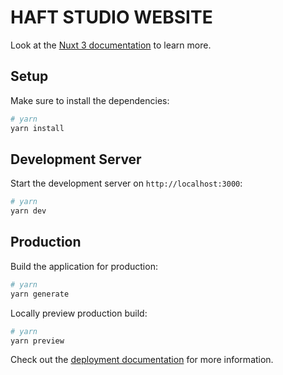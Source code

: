# HAFT STUDIO WEBSITE

Look at the [Nuxt 3 documentation](https://nuxt.com/docs/getting-started/introduction) to learn more.

## Setup

Make sure to install the dependencies:

```bash
# yarn
yarn install
```

## Development Server

Start the development server on `http://localhost:3000`:

```bash
# yarn
yarn dev
```

## Production

Build the application for production:

```bash
# yarn
yarn generate
```

Locally preview production build:

```bash
# yarn
yarn preview
```

Check out the [deployment documentation](https://nuxt.com/docs/getting-started/deployment) for more information.
